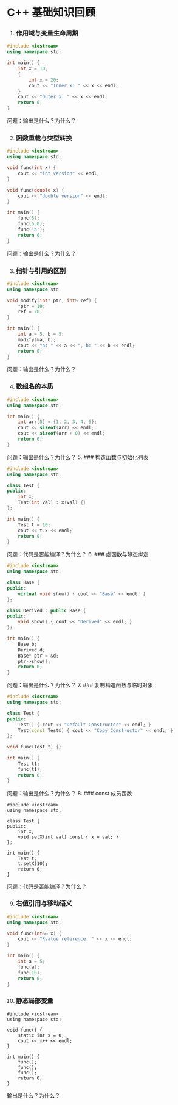 # C++ 基础知识回顾

1. ### **作用域与变量生命周期**

```C++
#include <iostream>
using namespace std;

int main() {
    int x = 10;
    {
        int x = 20;
        cout << "Inner x: " << x << endl;
    }
    cout << "Outer x: " << x << endl;
    return 0;
}
```
问题：输出是什么？为什么？

2. ### **函数重载与类型转换**

```c++
#include <iostream>
using namespace std;

void func(int x) {
    cout << "int version" << endl;
}

void func(double x) {
    cout << "double version" << endl;
}

int main() {
    func(5);
    func(5.0);
    func('a');
    return 0;
}
```
问题：输出是什么？为什么？

3. ### 指针与引用的区别

```c++
#include <iostream>
using namespace std;

void modify(int* ptr, int& ref) {
    *ptr = 10;
    ref = 20;
}

int main() {
    int a = 5, b = 5;
    modify(&a, b);
    cout << "a: " << a << ", b: " << b << endl;
    return 0;
}
```
问题：输出是什么？为什么？

4. ###  数组名的本质

```c++
#include <iostream>
using namespace std;

int main() {
    int arr[5] = {1, 2, 3, 4, 5};
    cout << sizeof(arr) << endl;
    cout << sizeof(arr + 0) << endl;
    return 0;
}
```
问题：输出是什么？为什么？
5. ### 构造函数与初始化列表

```c++
#include <iostream>
using namespace std;

class Test {
public:
    int x;
    Test(int val) : x(val) {}
};

int main() {
    Test t = 10;
    cout << t.x << endl;
    return 0;
}
```
问题：代码是否能编译？为什么？
6. ### 虚函数与静态绑定

```c++
#include <iostream>
using namespace std;

class Base {
public:
    virtual void show() { cout << "Base" << endl; }
};

class Derived : public Base {
public:
    void show() { cout << "Derived" << endl; }
};

int main() {
    Base b;
    Derived d;
    Base* ptr = &d;
    ptr->show();
    return 0;
}
```
问题：输出是什么？为什么？
7. ### 复制构造函数与临时对象

```C++
#include <iostream>
using namespace std;

class Test {
public:
    Test() { cout << "Default Constructor" << endl; }
    Test(const Test&) { cout << "Copy Constructor" << endl; }
};

void func(Test t) {}

int main() {
    Test t1;
    func(t1);
    return 0;
}
```
问题：输出是什么？为什么？
8. ### const 成员函数

```
#include <iostream>
using namespace std;

class Test {
public:
    int x;
    void setX(int val) const { x = val; }
};

int main() {
    Test t;
    t.setX(10);
    return 0;
}
```
问题：代码是否能编译？为什么？

9. ### 右值引用与移动语义

```c++
#include <iostream>
using namespace std;

void func(int&& x) {
    cout << "Rvalue reference: " << x << endl;
}

int main() {
    int a = 5;
    func(a);
    func(10);
    return 0;
}
```

10. ### 静态局部变量

```
#include <iostream>
using namespace std;

void func() {
    static int x = 0;
    cout << x++ << endl;
}

int main() {
    func();
    func();
    func();
    return 0;
}
```
输出是什么？为什么？
